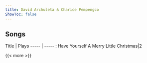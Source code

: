 ```yaml
---
title: David Archuleta & Charice Pempengco
ShowToc: false
---
```


## Songs
Title | Plays 
----- | ----- : 
Have Yourself A Merry Little Christmas|2

{{< more >}}